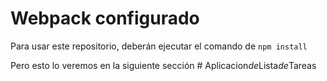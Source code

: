 # Webpack configurado

Para usar este repositorio, deberán ejecutar el comando de ```npm install```

Pero esto lo veremos en la siguiente sección
#   A p l i c a c i o n _ d e _ L i s t a _ d e _ T a r e a s  
 